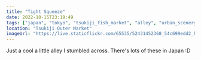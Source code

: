 ```yaml
---
title: "Tight Squeeze"
date: 2022-10-15T23:19:49
tags: ["japan", "tokyo", "tsukiji_fish_market", "alley", "urban_scenery"]
location: "Tsukiji Outer Market"
imageUrl: "https://live.staticflickr.com/65535/52431452368_54c699edd2_b.jpg"
---
```


Just a cool a little alley I stumbled across. There's lots of these in Japan :D
